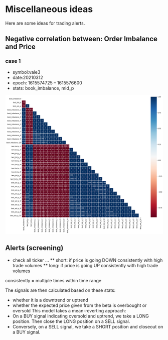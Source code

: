 # Miscellaneous ideas
Here are some ideas for trading alerts.

## Negative correlation between: Order Imbalance and Price
### case 1
* symbol:vale3
* date:20210312
* epoch: 1615574725 – 1615576600
* stats: book_imbalance, mid_p

![lob widget](img/book_imbalance_lag.png)

## Alerts (screening)
* check all ticker ...
** short: if price is going DOWN consistently with high trade volumes
** long: if price is going UP consistently with high trade volumes

consistently = multiple times within time range


The signals are then calculated based on these stats:
- whether it is a downtrend or uptrend
- whether the expected price given from the beta is overbought or oversold
This model takes a mean-reverting approach:
- On a BUY signal indicating oversold and uptrend, we take a LONG position.
  Then close the LONG position on a SELL signal.
- Conversely, on a SELL signal, we take a SHORT position and closeout on a BUY signal.

